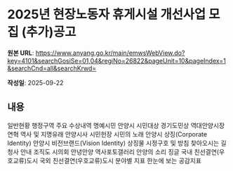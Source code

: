 # 2025년 현장노동자 휴게시설 개선사업 모집 (추가)공고

**원본 URL**: https://www.anyang.go.kr/main/emwsWebView.do?key=4101&searchGosiSe=01,04&regiNo=26822&pageUnit=10&pageIndex=1&searchCnd=all&searchKrwd=

**작성일**: 2025-09-22

## 내용

일반현황
행정구역
주요 수상내역
명예시민
안양시 시민대상
경기도민상
역대안양시장
연혁
역사 및 지명유래
안양시사
시민헌장
시민의 노래
안양시 상징(Corporate Identity)
안양시 비전브랜드(Vision Identity)
상징물
시정구호 및 방침
찾아오시는 길
청사 안내
조직도
시의회
안녕안양
역사포토갤러리
안양의 소리 징글
국내 친선결연(우호교류)도시
국외 친선결연(우호교류)도시
분야별 지표
한눈에 보는 공감지표
